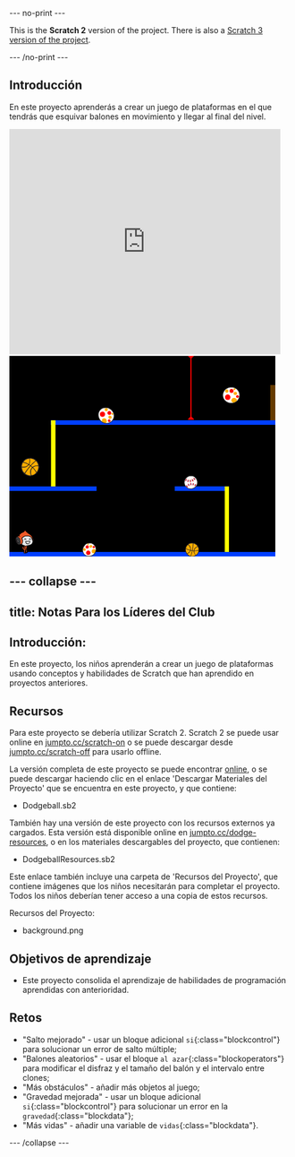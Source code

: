 --- no-print ---

This is the **Scratch 2** version of the project. There is also a [Scratch 3 version of the project](https://projects.raspberrypi.org/es-ES/projects/dodgeball).

--- /no-print ---

## Introducción

En este proyecto aprenderás a crear un juego de plataformas en el que tendrás que esquivar balones en movimiento y llegar al final del nivel.

<div class="scratch-preview">
  <iframe allowtransparency="true" width="485" height="402" src="https://scratch.mit.edu/projects/embed/39740618/?autostart=false" frameborder="0"></iframe>
  <img src="images/dodge-final.png">
</div>


--- collapse ---
---
title: Notas Para los Líderes del Club
---


## Introducción:
En este proyecto, los niños aprenderán a crear un juego de plataformas usando conceptos y habilidades de Scratch que han aprendido en proyectos anteriores.

## Recursos
Para este proyecto se debería utilizar Scratch 2. Scratch 2 se puede usar online en [jumpto.cc/scratch-on](http://jumpto.cc/scratch-on) o se puede descargar desde [jumpto.cc/scratch-off](http://jumpto.cc/scratch-off) para usarlo offline.

La versión completa de este proyecto se puede encontrar <a href="http://scratch.mit.edu/projects/39740618/#editor">online</a>, o se puede descargar haciendo clic en el enlace 'Descargar Materiales del Proyecto' que se encuentra en este proyecto, y que contiene:

+ Dodgeball.sb2

También hay una versión de este proyecto con los recursos externos ya cargados. Esta versión está disponible online en [jumpto.cc/dodge-resources](http://jumpto.cc/dodge-resources), o en los materiales descargables del proyecto, que contienen:

+ DodgeballResources.sb2 

Este enlace también incluye una carpeta de 'Recursos del Proyecto', que contiene imágenes que los niños necesitarán para completar el proyecto. Todos los niños deberían tener acceso a una copia de estos recursos.

Recursos del Proyecto:
+ background.png

## Objetivos de aprendizaje
+ Este proyecto consolida el aprendizaje de habilidades de programación aprendidas con anterioridad.

## Retos
+ "Salto mejorado" - usar un bloque adicional `si`{:class="blockcontrol"} para solucionar un error de salto múltiple;
+ "Balones aleatorios" - usar el bloque `al azar`{:class="blockoperators"} para modificar el disfraz y el tamaño del balón y el intervalo entre clones;
+ "Más obstáculos" - añadir más objetos al juego;
+ "Gravedad mejorada" - usar un bloque adicional `si`{:class="blockcontrol"} para solucionar un error en la `gravedad`{:class="blockdata"};
+ "Más vidas" - añadir una variable de `vidas`{:class="blockdata"}.



--- /collapse ---
